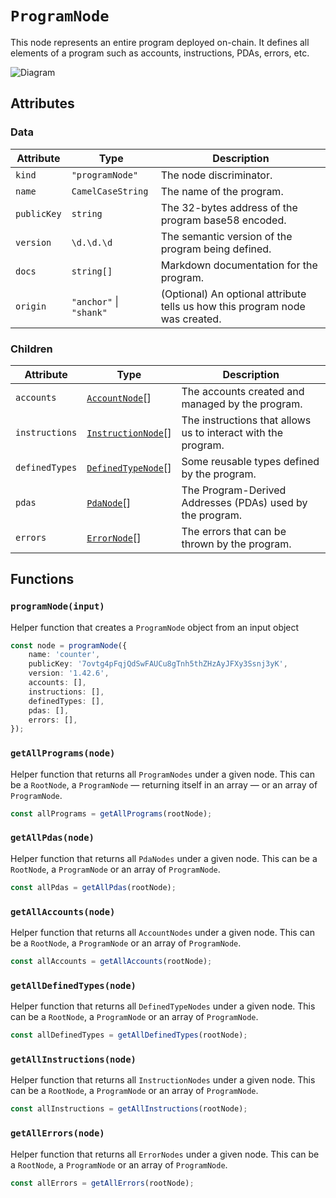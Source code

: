 # `ProgramNode`

This node represents an entire program deployed on-chain. It defines all elements of a program such as accounts, instructions, PDAs, errors, etc.

![Diagram](https://github.com/soidl-idl/soidl/assets/3642397/37ec38ea-66df-4c08-81c3-822ef4388580)

## Attributes

### Data

| Attribute   | Type                    | Description                                                                  |
| ----------- | ----------------------- | ---------------------------------------------------------------------------- |
| `kind`      | `"programNode"`         | The node discriminator.                                                      |
| `name`      | `CamelCaseString`       | The name of the program.                                                     |
| `publicKey` | `string`                | The 32-bytes address of the program base58 encoded.                          |
| `version`   | `\d.\d.\d`              | The semantic version of the program being defined.                           |
| `docs`      | `string[]`              | Markdown documentation for the program.                                      |
| `origin`    | `"anchor"` \| `"shank"` | (Optional) An optional attribute tells us how this program node was created. |

### Children

| Attribute      | Type                                        | Description                                                   |
| -------------- | ------------------------------------------- | ------------------------------------------------------------- |
| `accounts`     | [`AccountNode`](./AccountNode.md)[]         | The accounts created and managed by the program.              |
| `instructions` | [`InstructionNode`](./InstructionNode.md)[] | The instructions that allows us to interact with the program. |
| `definedTypes` | [`DefinedTypeNode`](./DefinedTypeNode.md)[] | Some reusable types defined by the program.                   |
| `pdas`         | [`PdaNode`](./PdaNode.md)[]                 | The Program-Derived Addresses (PDAs) used by the program.     |
| `errors`       | [`ErrorNode`](./ErrorNode.md)[]             | The errors that can be thrown by the program.                 |

## Functions

### `programNode(input)`

Helper function that creates a `ProgramNode` object from an input object

```ts
const node = programNode({
    name: 'counter',
    publicKey: '7ovtg4pFqjQdSwFAUCu8gTnh5thZHzAyJFXy3Ssnj3yK',
    version: '1.42.6',
    accounts: [],
    instructions: [],
    definedTypes: [],
    pdas: [],
    errors: [],
});
```

### `getAllPrograms(node)`

Helper function that returns all `ProgramNodes` under a given node. This can be a `RootNode`, a `ProgramNode` — returning itself in an array — or an array of `ProgramNode`.

```ts
const allPrograms = getAllPrograms(rootNode);
```

### `getAllPdas(node)`

Helper function that returns all `PdaNodes` under a given node. This can be a `RootNode`, a `ProgramNode` or an array of `ProgramNode`.

```ts
const allPdas = getAllPdas(rootNode);
```

### `getAllAccounts(node)`

Helper function that returns all `AccountNodes` under a given node. This can be a `RootNode`, a `ProgramNode` or an array of `ProgramNode`.

```ts
const allAccounts = getAllAccounts(rootNode);
```

### `getAllDefinedTypes(node)`

Helper function that returns all `DefinedTypeNodes` under a given node. This can be a `RootNode`, a `ProgramNode` or an array of `ProgramNode`.

```ts
const allDefinedTypes = getAllDefinedTypes(rootNode);
```

### `getAllInstructions(node)`

Helper function that returns all `InstructionNodes` under a given node. This can be a `RootNode`, a `ProgramNode` or an array of `ProgramNode`.

```ts
const allInstructions = getAllInstructions(rootNode);
```

### `getAllErrors(node)`

Helper function that returns all `ErrorNodes` under a given node. This can be a `RootNode`, a `ProgramNode` or an array of `ProgramNode`.

```ts
const allErrors = getAllErrors(rootNode);
```
